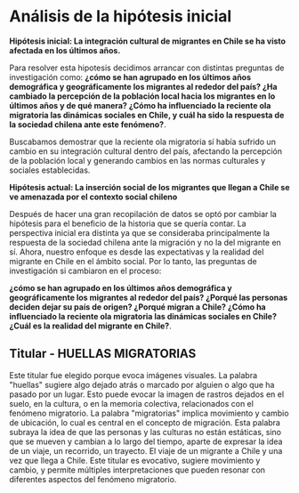 # Análisis de la hipótesis inicial


**Hipótesis inicial: La integración cultural de migrantes en Chile se ha visto afectada en los últimos años.**

Para resolver esta hipotesis decidimos arrancar con distintas preguntas de investigación como: **¿cómo se han agrupado en los últimos años demográfica y geográficamente los migrantes al rededor del país? ¿Ha cambiado la percepción de la población local hacia los migrantes en lo últimos años y de qué manera? ¿Cómo ha influenciado la reciente ola migratoria las dinámicas sociales en Chile, y cuál ha sido la respuesta de la sociedad chilena ante este fenómeno?**.

Buscabamos demostrar que la reciente ola migratoria sí había sufrido un cambio en su integración cultural dentro del país, afectando la percepción de la población local y generando cambios en las normas culturales y sociales establecidas. 

**Hipótesis actual: La inserción social de los migrantes que llegan a Chile se ve amenazada por el contexto social chileno**

Después de hacer una gran recopilación de datos se optó por cambiar la hipótesis para el beneficio de la historia que se quería contar. La perspectiva inicial era distinta ya que se consideraba principalmente la respuesta de la sociedad chilena ante la migración y no la del migrante en sí. Ahora, nuestro enfoque es desde las expectativas y la realidad del migrante en Chile en el ámbito social. Por lo tanto, las preguntas de investigación si cambiaron en el proceso:

**¿cómo se han agrupado en los últimos años demográfica y geográficamente los migrantes al rededor del país? ¿Porqué las personas deciden dejar su país de origen? ¿Porqué migran a Chile? ¿Cómo ha influenciado la reciente ola migratoria las dinámicas sociales en Chile? ¿Cuál es la realidad del migrante en Chile?**.

## Titular - HUELLAS MIGRATORIAS

Este titular fue elegido porque evoca imágenes visuales. La palabra "huellas" sugiere algo dejado atrás o marcado por alguien o algo que ha pasado por un lugar. Esto puede evocar la imagen de rastros dejados en el suelo, en la cultura, o en la memoria colectiva, relacionados con el fenómeno migratorio. La palabra "migratorias" implica movimiento y cambio de ubicación, lo cual es central en el concepto de migración. Esta palabra subraya la idea de que las personas y las culturas no están estáticas, sino que se mueven y cambian a lo largo del tiempo, aparte de expresar la idea de un viaje, un recorrido, un trayecto. El viaje de un migrante a Chile y una vez que llega a Chile. Este  titular es evocativo, sugiere movimiento y cambio, y permite múltiples interpretaciones que pueden resonar con diferentes aspectos del fenómeno migratorio.




 

